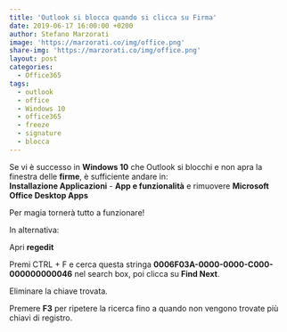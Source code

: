 ```yaml
---
title: 'Outlook si blocca quando si clicca su Firma'
date: 2019-06-17 16:00:00 +0200
author: Stefano Marzorati
image: 'https://marzorati.co/img/office.png'
share-img: 'https://marzorati.co/img/office.png'
layout: post
categories:
  - Office365
tags:
  - outlook
  - office
  - Windows 10
  - office365
  - freeze
  - signature
  - blocca
---
```

Se vi è successo in **Windows 10** che Outlook si blocchi e non apra la finestra delle **firme**, è sufficiente andare in:   
**Installazione Applicazioni** - **App e funzionalità** e rimuovere **Microsoft Office Desktop Apps**   

Per magia tornerà tutto a funzionare!

In alternativa:   

Apri **regedit**

Premi CTRL + F e cerca questa stringa **0006F03A-0000-0000-C000-000000000046** nel search box, poi clicca su **Find Next**.   

Eliminare la chiave trovata.   

Premere **F3** per ripetere la ricerca fino a quando non vengono trovate più chiavi di registro.   
